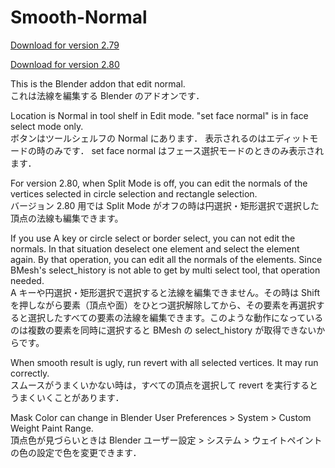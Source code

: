 # Smooth-Normal
[Download for version 2.79](https://raw.githubusercontent.com/dskjal/Smooth-Normal/master/smooth-normal.py)  

[Download for version 2.80](https://github.com/dskjal/Smooth-Normal/blob/master/smooth-normal-280.py)  


This is the Blender addon that edit normal.  
これは法線を編集する Blender のアドオンです．

Location is Normal in tool shelf in Edit mode. "set face normal" is in face select mode only.   
ボタンはツールシェルフの Normal にあります．
表示されるのはエディットモードの時のみです．
set face normal はフェース選択モードのときのみ表示されます．

For version 2.80, when Split Mode is off, you can edit the normals of the vertices selected in circle selection and rectangle selection.  
バージョン 2.80 用では Split Mode がオフの時は円選択・矩形選択で選択した頂点の法線も編集できます。  

If you use A key or circle select or border select, you can not edit the normals. In that situation deselect one element and select the element again. By that operation, you can edit all the normals of the elements. Since BMesh's select_history is not able to get by multi select tool, that operation needed.  
A キーや円選択・矩形選択で選択すると法線を編集できません。その時は Shift を押しながら要素（頂点や面）をひとつ選択解除してから、その要素を再選択すると選択したすべての要素の法線を編集できます。このような動作になっているのは複数の要素を同時に選択すると BMesh の select_history が取得できないからです。

When smooth result is ugly, run revert with all selected vertices. It may run correctly.  
スムースがうまくいかない時は，すべての頂点を選択して revert を実行するとうまくいくことがあります．

Mask Color can change in Blender User Preferences > System > Custom Weight Paint Range.  
頂点色が見づらいときは Blender ユーザー設定 > システム > ウェイトペイントの色の設定で色を変更できます．
